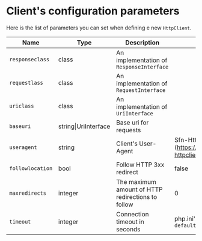 # Client's configuration parameters
Here is the list of parameters you can set when defining e new `HttpClient`.

| Name               | Type    |  Description             | Default             | Required    |
| ------------------ | ------- | ------------------------ | ------------------- | :---------: |
| `responseclass`    | class   | An implementation of `ResponseInterface` |      | YES         |
| `requestlass`      | class   | An implementation of `RequestInterface` |      | YES         |
| `uriclass`         | class   | An implementation of `UriInterface` |      | YES         |
| `baseuri`          | string&#124;UriInterface | Base uri for requests | | |
| `useragent`        | string  | Client's User-Agent      | Sfn-HttpClient/0.1.0 (https://github.com/sfn/psr7-httpclient) |    |
| `followlocation`   | bool    | Follow HTTP 3xx redirect | false               |             |
| `maxredirects`     | integer | The maximum amount of HTTP redirections to follow | 0 |      |
| `timeout`          | integer | Connection timeout in seconds | php.ini's `default_socket_timeout`| ||
